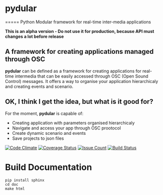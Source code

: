 # pydular
=====
Python Modular framework for real-time inter-media applications

**This is an alpha version - Do not use it for production, because API must changes a lot before release**

A framework for creating applications managed through OSC
---------------------------------------------------------

**pydular** can be defined as a framework for creating applications for real-time intermedia
that can be easily accessed through OSC (Open Sound Control) messages.
It offers a way to organise your application hierarchicaly and creating events and scenario.

OK, I think I get the idea, but what is it good for?
----------------------------------------------------

For the moment, **pydular** is capable of:

-  Creating application with parameters organised hierarchicaly
-  Navigate and access your app through OSC prootocol
-  Create dynamic scenario and events
-  Save projects to json files

[![Code Climate](https://codeclimate.com/github/PixelStereo/pydular/badges/gpa.svg)](https://codeclimate.com/github/PixelStereo/pydular)
[![Coverage Status](https://coveralls.io/repos/github/PixelStereo/pydular/badge.svg?branch=master)](https://coveralls.io/github/PixelStereo/pydular?branch=master)
[![Issue Count](https://codeclimate.com/github/PixelStereo/pydular/badges/issue_count.svg)](https://codeclimate.com/github/PixelStereo/pydular)
[![Build Status](https://travis-ci.org/PixelStereo/pydular.svg?branch=master)](https://travis-ci.org/PixelStereo/pydular)

Build Documentation
=======================

    pip install sphinx
    cd doc
    make html
